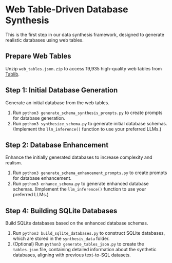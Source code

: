 # Web Table-Driven Database Synthesis

This is the first step in our data synthesis framework, designed to generate realistic databases using web tables.

## Prepare Web Tables
Unzip `web_tables.json.zip` to access 19,935 high-quality web tables from [Tablib](https://arxiv.org/pdf/2310.07875).

## Step 1: Initial Database Generation
Generate an initial database from the web tables.

1. Run `python3 generate_schema_synthesis_prompts.py` to create prompts for database generation.
2. Run `python3 synthesize_schema.py` to generate initial database schemas. (Implement the `llm_inference()` function to use your preferred LLMs.)

## Step 2: Database Enhancement
Enhance the initially generated databases to increase complexity and realism.

1. Run `python3 generate_schema_enhancement_prompts.py` to create prompts for database enhancement.
2. Run `python3 enhance_schema.py` to generate enhanced database schemas. (Implement the `llm_inference()` function to use your preferred LLMs.)

<!-- ## Step 3: Generate vector database schemas
1. Run `python3 generate_schema_embedding_prompts.py` to create prompts for database vector table generation.
2. Run `python3 embedding_schema.py` to generate vector database schemas. (Implement the `llm_inference()` function to use your preferred LLMs.) -->

## Step 4: Building SQLite Databases
Build SQLite databases based on the enhanced database schemas.

1. Run `python3 build_sqlite_databases.py` to construct SQLite databases, which are stored in the `synthesis_data` folder.
2. (Optional) Run `python3 generate_tables_json.py` to create the `tables.json` file, containing detailed information about the synthetic databases, aligning with previous text-to-SQL datasets.

